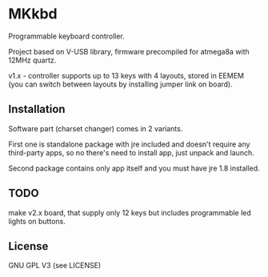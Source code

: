 # MKkbd
Programmable keyboard controller.

Project based on V-USB library, firmware precompiled for atmega8a with 12MHz quartz.

v1.x - controller supports up to 13 keys with 4 layouts, stored in EEMEM (you can switch between layouts by installing jumper link on board).

## Installation
Software part (charset changer) comes in 2 variants. 

First one is standalone package with jre included and doesn't require any third-party apps, so no there's need to install app, just unpack and launch. 

Second package contains only app itself and you must have jre 1.8 installed.

## TODO
make v2.x board, that supply only 12 keys but includes programmable led lights on buttons.

## License
GNU GPL V3 (see LICENSE)
